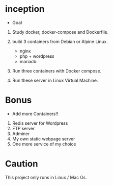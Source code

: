 # inception
 - Goal
1. Study docker, docker-compose and Dockerfile.

2. build 3 containers from Debian or Alpine Linux.
   - nginx
   - php + wordpress
   - mariadb

3. Run three containers with Docker compose.

4. Run these server in Linux Virtual Machine.

# Bonus
 - Add more Containers!!
1. Redis server for Wordpress
2. FTP server
3. Adminer
4. My own static webpage server
5. One more service of my choice

# Caution
This project only runs in Linux / Mac Os.